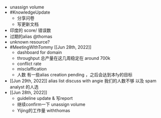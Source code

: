- unassign volume
- #KnowledgeUpdate
	- 分享问卷
	- 写更新文档
- 印度的 score/ 错误数
- 过期的alias @thomas
- unknown resource?
- #MeetingWIthTommy [[Jun 28th, 2022]]
	- dashboard for domain
	- throughput 总产量在这几周稳定在 around 700k
	- conflict rate
	- misclaffication
	- 人数  有一些alias creation pending ，之后会达到本fy的目标
- [[Jun 29th, 2022]] alias list discuss with angie 我们的人数不够 以及 spam analyst 的人选
- [[Jun 28th, 2022]]
	- guideline update & 写report
	- 继续confirm一下 unassign volume
	- Yijing的工作量 withthomas